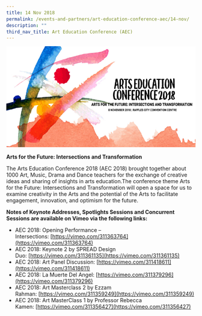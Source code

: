 ```yaml
---
title: 14 Nov 2018
permalink: /events-and-partners/art-education-conference-aec/14-nov/
description: ""
third_nav_title: Art Education Conference (AEC)
---
```

![](/images/5-1-1-art-education-conference.png)


**Arts for the Future: Intersections and Transformation**

The Arts Education Conference 2018 (AEC 2018) brought together about 1000 Art, Music, Drama and Dance teachers for the exchange of creative ideas and sharing of insights in arts education.The conference theme Arts for the Future: Intersections and Transformation will open a space for us to examine creativity in the Arts and the potential of the Arts to facilitate engagement, innovation, and optimism for the future.



**Notes of Keynote Addresses, Spotlights Sessions and Concurrent Sessions are available on Vimeo via the following links:**

*   AEC 2018: Opening Performance – Intersections: [https://vimeo.com/311363764](https://vimeo.com/311363764)
*   AEC 2018: Keynote 2 by SPREAD Design Duo: [https://vimeo.com/311361135](https://vimeo.com/311361135)
*   AEC 2018: Art Panel Discussion: [https://vimeo.com/311418611](https://vimeo.com/311418611) 
*   AEC 2018: La Muerte Del Angel: [https://vimeo.com/311379296](https://vimeo.com/311379296)
*   AEC 2018: Art Masterclass 2 by Ezzam Rahman: [https://vimeo.com/311359249](https://vimeo.com/311359249)
*   AEC 2018: Art MasterClass 1 by Professor Rebecca Kamen: [https://vimeo.com/311356427](https://vimeo.com/311356427)